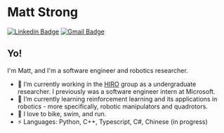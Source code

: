 # Matt Strong
[![Linkedin Badge](https://img.shields.io/badge/-matthewhstrong-blue?style=flat-square&logo=Linkedin&logoColor=white&link=https://www.linkedin.com/in/matthewhstrong/)](https://www.linkedin.com/in/matthewhstrong/)
[![Gmail Badge](https://img.shields.io/badge/-matthew.h.strong@gmail.com-c14438?style=flat-square&logo=Gmail&logoColor=white&link=mailto:matthew.h.strong@gmail.com)](mailto:matthew.h.strong@gmail.com)

## Yo!

I'm Matt, and I'm a software engineer and robotics researcher.

- :robot: I’m currently working in the [HIRO](https://github.com/HIRO-group) group as a undergraduate researcher. I previously was a software engineer intern at Microsoft.
- 🌱 I’m currently learning reinforcement learning and its applications in robotics - more specifically, robotic manipulators and quadrotors.
- :runner: I love to bike, swim, and run.
-  ⚡ Languages: Python, C++, Typescript, C#, Chinese (in progress)

